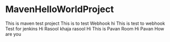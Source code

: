 # MavenHelloWorldProject

This is maven test project
This is to test Webhook hi
This is test to webhook
Test for jenkins
Hi Rasool khaja rasool
Hi This is Pavan Room
Hi Pavan How are you
